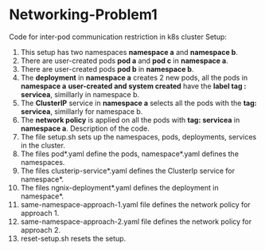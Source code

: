 # Networking-Problem1
Code for inter-pod communication restriction in k8s cluster
Setup:
1. This setup has two namespaces **namespace a** and **namespace b**.
2. There are user-created pods **pod a** and **pod c** in **namespace a**.
3. There are user-created pods **pod b** in **namespace b**.
4. The **deployment** in **namespace a** creates 2 new pods, all the pods in **namespace a** **user-created and system created** have the **label tag : servicea**, simillarly in namespace b.
5. The **ClusterIP** service in **namespace a** selects all the pods with the **tag: servicea**, simillarly for namespace b.
6. The **network policy** is applied on all the pods with **tag: servicea** in **namespace a**.
Description of the code.
1. The file setup.sh sets up the namespaces, pods, deployments, services in the cluster.
2. The files pod*.yaml define the pods, namespace*.yaml defines the namespaces.
3. The files clusterip-service*.yaml defines the ClusterIp service for namespace*.
4. The files ngnix-deployment*.yaml defines the deployment in namespace*.
5. same-namespace-approach-1.yaml file defines the network policy for approach 1.
6. same-namespace-approach-2.yaml file defines the network policy for approach 2.
7. reset-setup.sh resets the setup.
